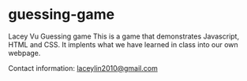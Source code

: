 # guessing-game
Lacey Vu
Guessing game
This is a game that demonstrates Javascript, HTML and CSS. It implents what we have learned in class into our own webpage.


Contact information: laceylin2010@gmail.com
